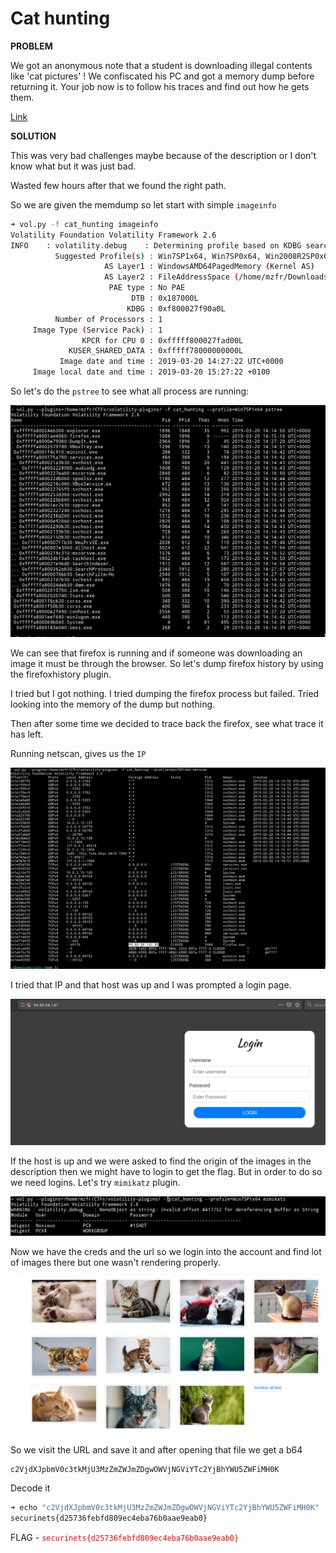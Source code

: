 # Cat hunting

__PROBLEM__

We got an anonymous note that a student is downloading illegal contents like 'cat pictures' ! We confiscated his PC and got a memory dump before returning it. Your job now is to follow his traces and find out how he gets them.

[Link](http://www.mediafire.com/file/60dkm1poq7uy2oo/cat_hunting.zip/file)


__SOLUTION__

This was very bad challenges maybe because of the description or I don't know what but it was just bad.

Wasted few hours after that we found the right path.

So we are given the memdump so let start with simple `imageinfo`

```bash
➜ vol.py -f cat_hunting imageinfo
Volatility Foundation Volatility Framework 2.6
INFO    : volatility.debug    : Determining profile based on KDBG search...
          Suggested Profile(s) : Win7SP1x64, Win7SP0x64, Win2008R2SP0x64, Win2008R2SP1x64_23418, Win2008R2SP1x64, Win7SP1x64_23418
                     AS Layer1 : WindowsAMD64PagedMemory (Kernel AS)
                     AS Layer2 : FileAddressSpace (/home/mzfr/Downloads/cats/cat_hunting)
                      PAE type : No PAE
                           DTB : 0x187000L
                          KDBG : 0xf800027f90a0L
          Number of Processors : 1
     Image Type (Service Pack) : 1
                KPCR for CPU 0 : 0xfffff800027fad00L
             KUSER_SHARED_DATA : 0xfffff78000000000L
           Image date and time : 2019-03-20 14:27:22 UTC+0000
     Image local date and time : 2019-03-20 15:27:22 +0100
```

So let's do the `pstree` to see what all process are running:

![alt text](pstree.png)

We can see that firefox is running and if someone was downloading an image it must be through the browser. So let's dump firefox history by using the firefoxhistory plugin.

I tried but I got nothing. I tried dumping the firefox process but failed. Tried looking into the memory of the dump but nothing.

Then after some time we decided to trace back the firefox, see what trace it has left.

Running netscan, gives us the `IP`

![alt text](netscan.png)

I tried that IP and that host was up and I was prompted a login page.

![alt text](Login.png)


If the host is up and we were asked to find the origin of the images in the description then we might have to login to get the flag. But in order to do so we need logins. Let's try `mimikatz` plugin.

![alt text](creds.png)

Now we have the creds and the url so we login into the account and find lot of images there but one wasn't rendering properly.

![alt text](bad.png)

So we visit the URL and save it and after opening that file we get a b64

```
c2VjdXJpbmV0c3tkMjU3MzZmZWJmZDgwOWVjNGViYTc2YjBhYWU5ZWFiMH0K
```

Decode it

```bash
➜ echo "c2VjdXJpbmV0c3tkMjU3MzZmZWJmZDgwOWVjNGViYTc2YjBhYWU5ZWFiMH0K" | base64 -d
securinets{d25736febfd809ec4eba76b0aae9eab0}
```

FLAG - <span style="color: red">`securinets{d25736febfd809ec4eba76b0aae9eab0}`</span>

